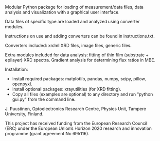 Modular Python package for loading of measurement/data files, data analysis and visualization with a graphical user interface.

Data files of specific type are loaded and analyzed using converter modules.

Instructions on use and adding converters can be found in instructions.txt.

Converters included: xrdml XRD files, image files, generic files.

Extra modules included for data analysis: fitting of thin film (substrate + epilayer) XRD spectra. Gradient analysis for determining flux ratios in MBE.

Installation:
- Install required packages: matplotlib, pandas, numpy, scipy, pillow, openpyxl.
- Install optional packages: xrayutilities (for XRD fitting).
- Copy all files (examples are optional) to any directory and run "python gui.py" from the command line.


J. Puustinen, Optoelectronics Research Centre, Physics Unit, Tampere University, Finland.

This project has received funding from the European Research Council (ERC) under the European Union’s Horizon 2020 research and innovation programme (grant agreement No 695116).
